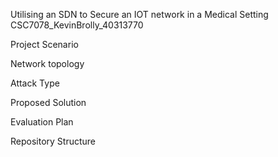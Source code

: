 Utilising an SDN to Secure an IOT network in a Medical Setting 
CSC7078_KevinBrolly_40313770

Project Scenario



Network topology



Attack Type



Proposed Solution



Evaluation Plan



Repository Structure



